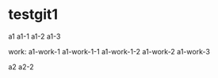 # testgit1

a1
a1-1
a1-2
a1-3

work:
a1-work-1
a1-work-1-1
a1-work-1-2
a1-work-2
a1-work-3

a2
a2-2
